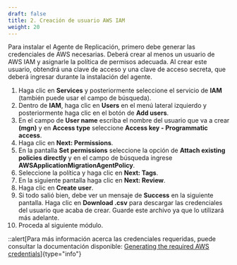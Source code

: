 ```yaml
---
draft: false
title: 2. Creación de usuario AWS IAM
weight: 20
---
```

Para instalar el Agente de Replicación, primero debe generar las credenciales de AWS necesarias. Deberá crear al menos un usuario de AWS IAM y asignarle la política de permisos adecuada. Al crear este usuario, obtendrá una clave de acceso y una clave de acceso secreta, que deberá ingresar durante la instalación del agente.

1. Haga clic en **Services** y posteriormente seleccione el servicio de **IAM** (también puede usar el campo de búsqueda).
2. Dentro de **IAM**, haga clic en **Users** en el menú lateral izquierdo y posteriormente haga clic en el botón de **Add users**.
3. En el campo de **User name** escriba el nombre del usuario que va a crear **(mgn)** y en **Access type** seleccione **Access key - Programmatic access**. 
4. Haga clic en **Next: Permissions**.
5. En la pantalla **Set permissions** seleccione la opción de **Attach existing policies directly** y en el campo de búsqueda ingrese **AWSApplicationMigrationAgentPolicy**. 
6. Seleccione la política y haga clic en **Next: Tags**.
7. En la siguiente pantalla haga clic en **Next: Review**.
8. Haga clic en **Create user**.
9. Si todo salió bien, debe ver un mensaje de **<span style="color\:green">Success</span>** en la siguiente pantalla. Haga clic en **Download .csv** para descargar las credenciales del usuario que acaba de crear. Guarde este archivo ya que lo utilizará más adelante.
10. Proceda al siguiente módulo.


::alert[Para más información acerca las credenciales requeridas, puede consultar la documentación disponible: [Generating the required AWS credentials](https://docs.aws.amazon.com/mgn/latest/ug/credentials.html)]{type="info"}